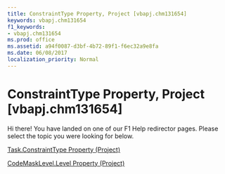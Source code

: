 ```yaml
---
title: ConstraintType Property, Project [vbapj.chm131654]
keywords: vbapj.chm131654
f1_keywords:
- vbapj.chm131654
ms.prod: office
ms.assetid: a94f0087-d3bf-4b72-89f1-f6ec32a9e8fa
ms.date: 06/08/2017
localization_priority: Normal
---
```



# ConstraintType Property, Project [vbapj.chm131654]

Hi there! You have landed on one of our F1 Help redirector pages. Please select the topic you were looking for below.

[Task.ConstraintType Property (Project)](http://msdn.microsoft.com/library/cdcd6a0d-a996-646d-130e-1a5ed2c93705%28Office.15%29.aspx)

[CodeMaskLevel.Level Property (Project)](http://msdn.microsoft.com/library/aa8319cb-8199-c695-fd73-aef81708619f%28Office.15%29.aspx)


